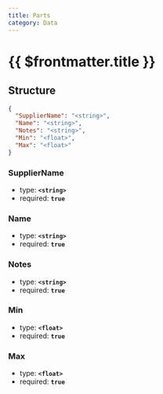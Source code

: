 ```yaml
---
title: Parts
category: Data
---
```


# {{ $frontmatter.title }}

## Structure

```json
{
  "SupplierName": "<string>",
  "Name": "<string>",
  "Notes": "<string>",
  "Min": "<float>",
  "Max": "<float>"
}
```

### SupplierName

- type: **`<string>`**
- required: **`true`**

### Name

- type: **`<string>`**
- required: **`true`**

### Notes

- type: **`<string>`**
- required: **`true`**

### Min

- type: **`<float>`**
- required: **`true`**

### Max

- type: **`<float>`**
- required: **`true`**
